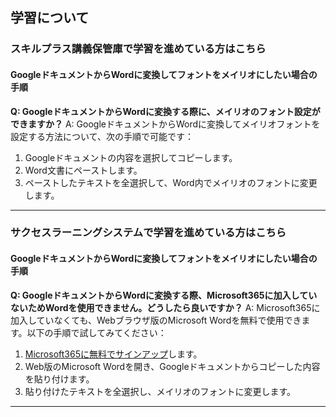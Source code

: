 ## 学習について
### スキルプラス講義保管庫で学習を進めている方はこちら

#### GoogleドキュメントからWordに変換してフォントをメイリオにしたい場合の手順

**Q: GoogleドキュメントからWordに変換する際に、メイリオのフォント設定ができますか？**
A: GoogleドキュメントからWordに変換してメイリオフォントを設定する方法について、次の手順で可能です：
1. Googleドキュメントの内容を選択してコピーします。
2. Word文書にペーストします。
3. ペーストしたテキストを全選択して、Word内でメイリオのフォントに変更します。

---

### サクセスラーニングシステムで学習を進めている方はこちら

#### GoogleドキュメントからWordに変換してフォントをメイリオにしたい場合の手順

**Q: GoogleドキュメントからWordに変換する際、Microsoft365に加入していないためWordを使用できません。どうしたら良いですか？**
A: Microsoft365に加入していなくても、Webブラウザ版のMicrosoft Wordを無料で使用できます。以下の手順で試してみてください：
1. [Microsoft365に無料でサインアップ](https://www.microsoft.com/ja-jp/microsoft-365/free-office-online-for-the-web)します。
2. Web版のMicrosoft Wordを開き、Googleドキュメントからコピーした内容を貼り付けます。
3. 貼り付けたテキストを全選択し、メイリオのフォントに変更します。

---

